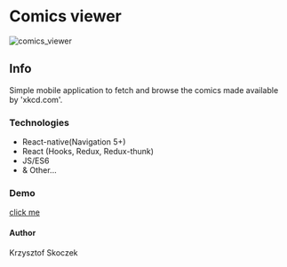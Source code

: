 # Comics viewer
![comics_viewer](https://user-images.githubusercontent.com/47790273/92462364-ab6da980-f1ca-11ea-8b78-a8d350891182.png)

## Info
Simple mobile application to fetch and browse the comics made available by 'xkcd.com'.

### Technologies
- React-native(Navigation 5+)
- React (Hooks, Redux, Redux-thunk)
- JS/ES6
- & Other...

### Demo
[click me](https://expo.io/@jumper2210/comics_viewer)

#### Author
Krzysztof Skoczek
